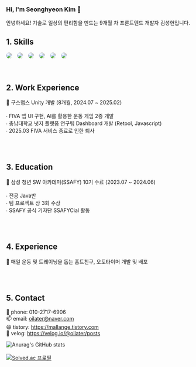 ### Hi, I'm Seonghyeon Kim 👋

안녕하세요! 기술로 일상의 편리함을 만드는 9개월 차 프론트엔드 개발자 김성현입니다.

## 1. Skills
<div style="white-space: nowrap;">
  <span style="display: inline-flex; border-radius: 20px; overflow: hidden; margin-right: 10px;">
    <img src="https://img.shields.io/badge/JavaScript-F7DF1E.svg?style=for-the-badge&logo=javascript&logoColor=black" />
  </span>
  <span style="display: inline-flex; border-radius: 20px; overflow: hidden; margin-right: 10px;">
    <img src="https://img.shields.io/badge/React-20232A.svg?style=for-the-badge&logo=react&logoColor=61DAFB" />
  </span>
  <span style="display: inline-flex; border-radius: 20px; overflow: hidden; margin-right: 10px;">
    <img src="https://img.shields.io/badge/Unity-555555.svg?style=for-the-badge&logo=unity&logoColor=white" />
  </span>
  <span style="display: inline-flex; border-radius: 20px; overflow: hidden; margin-right: 10px;">
    <img src="https://img.shields.io/badge/C%23-239120.svg?style=for-the-badge&logo=csharp&logoColor=white" />
  </span>
  <span style="display: inline-flex; border-radius: 20px; overflow: hidden; margin-right: 10px;">
    <img src="https://img.shields.io/badge/SwiftUI-FA7343.svg?style=for-the-badge&logo=swift&logoColor=white" />
  </span>
  <span style="display: inline-flex; border-radius: 20px; overflow: hidden;">
    <img src="https://img.shields.io/badge/Firebase-FFCA28.svg?style=for-the-badge&logo=firebase&logoColor=black" />
  </span>
</div>

<br>
<br>

## 2. Work Experience
💬 구스랩스 Unity 개발 (8개월, 2024.07 ~ 2025.02) <br>
<br>
∙ FIVA 앱 UI 구현, AI를 활용한 운동 게임 2종 개발 <br>
∙ 충남대학교 넛지 플랫폼 연구팀 Dashboard 개발 (Retool, Javascript) <br>
∙ 2025.03 FIVA 서비스 종료로 인한 퇴사 <br>

<br>
<br>

## 3. Education

💬 삼성 청년 SW 아카데미(SSAFY) 10기 수료 (2023.07 ~ 2024.06)<br>
<br>
  ∙ 전공 Java반 <br>
  ∙ 팀 프로젝트 상 3회 수상 <br>
  ∙ SSAFY 공식 기자단 SSAFYCial 활동 <br>

<br>
<br>

## 4. Experience
💬 매일 운동 및 트레이닝을 돕는 홈트친구, 오토타이머 개발 및 배포 <br>

<br>
<br>

## 5. Contact
📱 phone: 010-2717-6906 <br>
📫 email: oilater@naver.com <br>
😄 tistory: https://mallange.tistory.com <br>
💬 velog: https://velog.io/@oilater/posts
<!--
**oilater/oilater** is a ✨ _special_ ✨ repository because its `README.md` (this file) appears on your GitHub profile.



- 
- 🌱 I’m currently learning ...
- 👯 I’m looking to collaborate on ...
- 🤔 I’m looking for help with ...
- 💬 Ask me about ...
- 📫 How to reach me: ...

- ⚡ Fun fact: ...
-->
![Anurag's GitHub stats](https://github-readme-stats.vercel.app/api?username=oilater&show_icons=true&theme=radical)
<br>
<br>
[![Solved.ac
프로필](http://mazassumnida.wtf/api/generate_badge?boj=oilater)](https://solved.ac/oilater)
